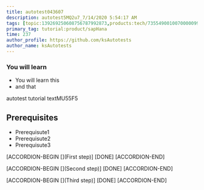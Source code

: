 ```yaml
---
title: autotest043607
description: autotest5MQ2u7_7/14/2020 5:54:17 AM
tags: [topic:139269250608756787992873,products:tech/73554900100700000996,tutorial:experience/advanced]
primary_tag: tutorial:product/sapHana
time: 237
author_profile: https://github.com/ksAutotests
author_name: ksAutotests
---
```

### You will learn
- You will learn this
- and that

autotest tutorial textMU55F5

## Prerequisites
- Prerequisute1
- Prerequisute2
- Prerequisute3

[ACCORDION-BEGIN [](First step)]
[DONE]
[ACCORDION-END]

[ACCORDION-BEGIN [](Second step)]
[DONE]
[ACCORDION-END]

[ACCORDION-BEGIN [](Third step)]
[DONE]
[ACCORDION-END]

